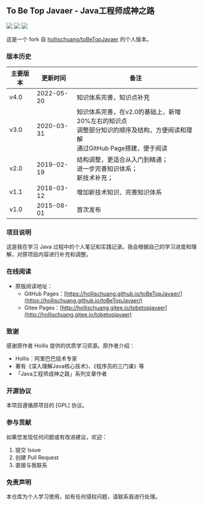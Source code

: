 ## To Be Top Javaer - Java工程师成神之路

![](https://img.shields.io/badge/version-v2.0.0-green.svg) ![](https://img.shields.io/badge/author-Hollis-yellow.svg) ![](https://img.shields.io/badge/license-GPL-blue.svg)

这是一个 fork 自 [hollischuang/toBeTopJavaer](https://github.com/hollischuang/toBeTopJavaer) 的个人版本。

### 版本历史

| 主要版本 | 更新时间       | 备注             |
| ---- | ---------- | -------------- |
| v4.0 | 2022-05-20 | 知识体系完善，知识点补充|
| v3.0 | 2020-03-31 | 知识体系完善，在v2.0的基础上，新增20%左右的知识点<br>调整部分知识的顺序及结构，方便阅读和理解<br>通过GitHub Page搭建，便于阅读|
| v2.0 | 2019-02-19 | 结构调整，更适合从入门到精通；<br>进一步完善知识体系； <br>新技术补充；|
| v1.1 | 2018-03-12 | 增加新技术知识、完善知识体系 |
| v1.0 | 2015-08-01 | 首次发布           |

### 项目说明

这是我在学习 Java 过程中的个人笔记和实践记录。我会根据自己的学习进度和理解，对原项目内容进行补充和调整。

### 在线阅读

- 原版阅读地址：
  - GitHub Pages：[https://hollischuang.github.io/toBeTopJavaer/](https://hollischuang.github.io/toBeTopJavaer/)
  - Gitee Pages：[http://hollischuang.gitee.io/tobetopjavaer](http://hollischuang.gitee.io/tobetopjavaer)

### 致谢

感谢原作者 Hollis 提供的优质学习资源。原作者介绍：
- Hollis：阿里巴巴技术专家
- 著有《深入理解Java核心技术》、《程序员的三门课》等
- 「Java工程师成神之路」系列文章作者

### 开源协议

本项目遵循原项目的 [GPL] 协议。

### 参与贡献

如果您发现任何问题或有改进建议，欢迎：
1. 提交 Issue
2. 创建 Pull Request
3. 直接与我联系

### 免责声明

本仓库为个人学习使用，如有任何侵权问题，请联系我进行处理。

